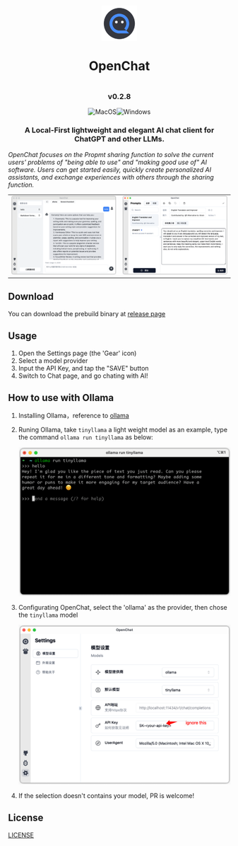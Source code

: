 <div style="display: flex; justify-content: center;" align="center">
<img src='./docs/images/icon.png' width='80'>
</div>

<div style="display: flex; justify-content: center;" align="center">
<h1 style="text-align: center"><span>OpenChat</span></h1>
</div>
<div style="display: flex; justify-content: center;" align="center">
<h3 style="text-align: center">v0.2.8</h3>
</div>
<div style="display: flex; justify-content: center;" align="center">
      <img alt="MacOS" src="https://img.shields.io/badge/-MacOS-black?style=flat&logo=apple&logoColor=white" />
      <img alt="Windows" src="https://img.shields.io/badge/-Windows-blue?style=flat&logo=tauri&logoColor=white" />
      <!-- <img alt="Linux" src="https://img.shields.io/badge/-Linux-gray?style=flat&logo=linux&logoColor=white" />-->
<!-- <img alt="Downloads" src="https://img.shields.io/github/downloads/terasum/openchat/total.svg?style=flat" /> -->
</div>

<h3 style="text-align: center" align="center">
    A Local-First lightweight and elegant AI chat client for ChatGPT and other LLMs.
</h3>

<p style="text-align: left">
    <em>OpenChat focuses on the Propmt sharing function to solve the current users' problems of "being able to use" and "making good use of" AI software. Users can get started easily, quickly create personalized AI assistants, and exchange experiences with others through the sharing function.</em>
</p>



<div align="center">
<table cellspacing="0" cellpadding="0" style="border:none">
<tr style="border:none">
<td style="border:none"><img src="./docs/images/ui-index.png" width="480"/></td>
<td style="border:none"><img src="./docs/images/ui-settings.png" width="480"/></td>
</tr>
</table>
</div>

## Download

You can download the prebuild binary at [release page](https://github.com/terasum/openchat/releases)

## Usage

1. Open the Settings page (the 'Gear' icon)
2. Select a model provider
3. Input the API Key, and tap the "SAVE" button
4. Switch to Chat page, and go chating with AI!

## How to use with Ollama

1. Installing Ollama，reference to [ollama](https://ollama.com/)
2. Runing Ollama, take `tinyllama` a light weight model as an example, type the command `ollama run tinyllama` as below:

   <img alt="ollama tinyollama" src="./docs/images/ollama-tinyllama.png" width="480"/>

3. Configurating OpenChat, select the 'ollama' as the provider, then chose the `tinyllama` model

   <img alt="ollama tinyollama" src="./docs/images/ollama-settings.png" width="480"/>

4. If the selection doesn't contains your model, PR is welcome!

## License

[LICENSE](./LICENSE)
